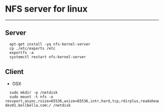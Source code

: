 # NFS server for linux
----------------------

## Server
```
  apt-get install -yq nfs-kernel-server
  cp ./etc/exports /etc
  exportfs -a
  systemctl restart nfs-kernel-server
```

## Client

- OSX
```
  sudo mkdir -p /netdisk
  sudo mount -t nfs -o resvport,async,rsize=65536,wsize=65536,intr,hard,tcp,rdirplus,readahead=128 dev01.bellbella.com:/ /netdisk
```
